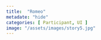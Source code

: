 ```yaml
---
title:  "Romeo"
metadate: "hide"
categories: [ Participant, UI ]
image: "/assets/images/story5.jpg"
---
```

